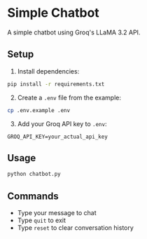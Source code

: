 # Simple Chatbot

A simple chatbot using Groq's LLaMA 3.2 API.

## Setup

1. Install dependencies:
```bash
pip install -r requirements.txt
```

2. Create a `.env` file from the example:
```bash
cp .env.example .env
```

3. Add your Groq API key to `.env`:
```
GROQ_API_KEY=your_actual_api_key
```

## Usage

```bash
python chatbot.py
```

## Commands

- Type your message to chat
- Type `quit` to exit
- Type `reset` to clear conversation history
